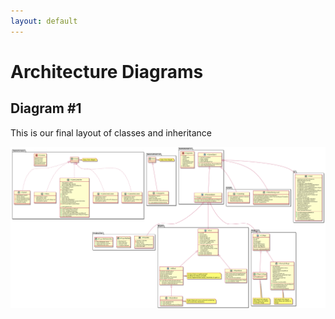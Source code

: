 ```yaml
---
layout: default
---
```


# Architecture Diagrams

## Diagram #1
This is our final layout of classes and inheritance

![plantuml class diagram](/img/abstract-architecture.png)

